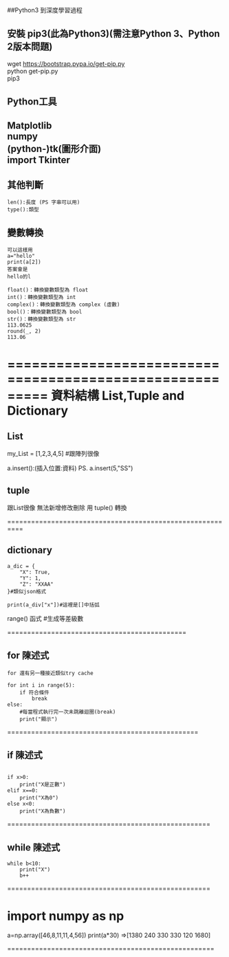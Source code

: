 ##Python3 到深度學習過程

安裝 pip3(此為Python3)(需注意Python 3、Python 2版本問題)
---
wget https://bootstrap.pypa.io/get-pip.py  
python get-pip.py  
pip3  

Python工具
---
Matplotlib   
numpy  
(python-)tk(圖形介面)  
import Tkinter
---

其他判斷
---
```
len():長度 (PS 字串可以用)
type():類型
```

變數轉換
---

```
可以這樣用
a="hello"
print(a[2])
答案會是
hello的l

float()：轉換變數類型為 float
int()：轉換變數類型為 int
complex()：轉換變數類型為 complex (虛數)
bool()：轉換變數類型為 bool
str()：轉換變數類型為 str
113.0625
round(_, 2)
113.06
```
=========================================================
資料結構 List,Tuple and Dictionary  
===

List  
---
my_List = [1,2,3,4,5] #跟陣列很像

a.insert():(插入位置:資料) PS. a.insert(5,"SS")  



tuple  
---
跟List很像 無法新增修改刪除 用 tuple() 轉換  

==========================================================

dictionary
---
```
a_dic = {
    "X": True,
    "Y": 1,
    "Z": "XXAA"
}#類似json格式

print(a_div["x"])#這裡是[]中括弧

```
range() 函式 #生成等差級數

=============================================

for 陳述式
---
```
for 還有另一種接近類似try cache

for int i in range(5):
    if 符合條件
        break
else:
    #每當程式執行完一次未跳離迴圈(break)
    print("顯示")

```

================================================

if 陳述式
---
```

if x>0:
    print("X是正數")
elif x==0:
    print("X為0")
else x<0:
    print("X為負數")

```

===================================================

while 陳述式
---
```
while b<10:
    print("X")
    b++
```

===================================================
# import numpy as np
a=np.array([46,8,11,11,4,56])
print(a*30)
=>[1380 240 330 330 120 1680]

====================================================